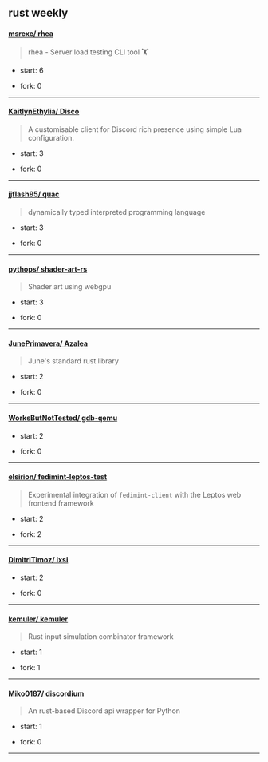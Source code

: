 ## rust weekly

#### [msrexe/ rhea](https://github.com/msrexe/rhea)
>  rhea - Server load testing CLI tool 🏋️
+ start: 6
+ fork: 0
---
#### [KaitlynEthylia/ Disco](https://github.com/KaitlynEthylia/Disco)
>  A customisable client for Discord rich presence using simple Lua configuration.
+ start: 3
+ fork: 0
---
#### [jjflash95/ quac](https://github.com/jjflash95/quac)
>  dynamically typed interpreted programming language
+ start: 3
+ fork: 0
---
#### [pythops/ shader-art-rs](https://github.com/pythops/shader-art-rs)
>  Shader art using webgpu
+ start: 3
+ fork: 0
---
#### [JunePrimavera/ Azalea](https://github.com/JunePrimavera/Azalea)
>  June's standard rust library
+ start: 2
+ fork: 0
---
#### [WorksButNotTested/ gdb-qemu](https://github.com/WorksButNotTested/gdb-qemu)
>  
+ start: 2
+ fork: 0
---
#### [elsirion/ fedimint-leptos-test](https://github.com/elsirion/fedimint-leptos-test)
>  Experimental integration of `fedimint-client` with the Leptos web frontend framework
+ start: 2
+ fork: 2
---
#### [DimitriTimoz/ ixsi](https://github.com/DimitriTimoz/ixsi)
>  
+ start: 2
+ fork: 0
---
#### [kemuler/ kemuler](https://github.com/kemuler/kemuler)
>  Rust input simulation combinator framework
+ start: 1
+ fork: 1
---
#### [Miko0187/ discordium](https://github.com/Miko0187/discordium)
>  An rust-based Discord api wrapper for Python
+ start: 1
+ fork: 0
---